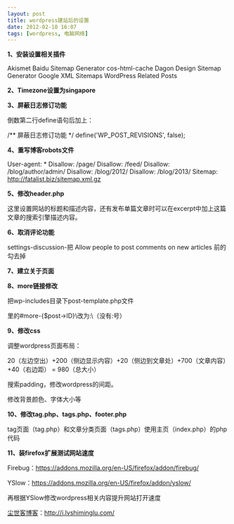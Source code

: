 ```yaml
---
layout: post
title: wordpress建站后的设置
date: 2012-02-10 16:07
tags: [wordpress, 电脑网络]
---
```

<strong>1、安装设置相关插件</strong>

Akismet
Baidu Sitemap Generator
cos-html-cache
Dagon Design Sitemap Generator
Google XML Sitemaps
WordPress Related Posts

<strong>2、Timezone设置为singapore</strong>

<strong>3、屏蔽日志修订功能</strong>

倒数第二行define语句后加上：

/** 屏蔽日志修订功能 */
define('WP_POST_REVISIONS', false);

<strong>4、重写博客robots文件</strong>

User-agent: *
Disallow: /page/
Disallow: /feed/
Disallow: /blog/author/admin/
Disallow: /blog/2012/
Disallow: /blog/2013/
Sitemap: http://fatalist.biz/sitemap.xml.gz

<strong>5、修改header.php</strong>

这里设置网站的标题和描述内容，还有发布单篇文章时可以在excerpt中加上这篇文章的搜索引擎描述内容。

<strong>6、取消评论功能</strong>

settings-discussion-把 Allow people to post comments on new articles 前的勾去掉

<strong>7、建立关于页面</strong>

<strong>8、more链接修改</strong>

把wp-includes目录下post-template.php文件

里的#more-{$post-&gt;ID}\改为:\（没有:号）

<strong>9、修改css</strong>

调整wordpress页面布局：

20（左边空出）+200（侧边显示内容）+20（侧边到文章处）+700（文章内容）+40（右边距） = 980（总大小）

搜索padding，修改wordpress的间距。

修改背景颜色、字体大小等

<strong>10、修改tag.php、tags.php、footer.php</strong>

tag页面（tag.php）和文章分类页面（tags.php）使用主页（index.php）的php代码

<strong>11、装firefox扩展测试网站速度</strong>

Firebug：<a href="https://addons.mozilla.org/en-US/firefox/addon/firebug/" target="_blank">https://addons.mozilla.org/en-US/firefox/addon/firebug/</a>

YSlow：<a href="https://addons.mozilla.org/en-US/firefox/addon/yslow/" target="_blank">https://addons.mozilla.org/en-US/firefox/addon/yslow/</a>

再根据YSlow修改wordpress相关内容提升网站打开速度

<a href="http://i.lvshiminglu.com/">尘世客博客</a>：<a href="http://i.lvshiminglu.com/">http://i.lvshiminglu.com/</a>


